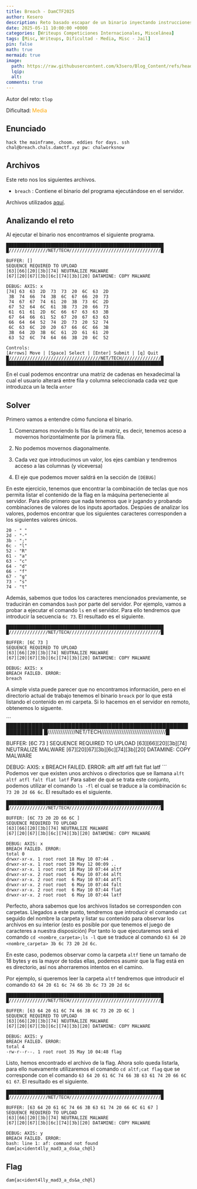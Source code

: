 ```yaml
---
title: Breach - DamCTF2025
author: Kesero
description: Reto basado escapar de un binario inyectando instrucciones en hexadecimal aportadas.
date: 2025-05-11 10:00:00 +0000
categories: [Writeups Competiciones Internacionales, Miscelánea]
tags: [Misc, Writeups, Dificultad - Media, Misc - Jail]
pin: false
math: true
mermaid: true
image:
  path: https://raw.githubusercontent.com/k3sero/Blog_Content/refs/heads/main/Competiciones_Internacionales_Writeups/2025/Damctf2025/Misc/Breach/img/1.png
  lqip: 
  alt: 
comments: true
---
```

Autor del reto: `tlop`

Dificultad: <font color=orange>Media</font>

## Enunciado

`hack the mainframe, choom. eddies for days. ssh chal@breach.chals.damctf.xyz pw: chalworksnow`

## Archivos

Este reto nos los siguientes archivos.

- `breach` : Contiene el binario del programa ejecutándose en el servidor.

Archivos utilizados [aquí](https://github.com/k3sero/Blog_Content/tree/main/Competiciones_Internacionales_Writeups/2025/Damctf2025/Misc/Breach).


## Analizando el reto

Al ejecutar el binario nos encontramos el siguiente programa.

```
████████████████████████████████████████████████████████████
█///////////////NET/TECH///////////////////////////////////█

BUFFER: []
SEQUENCE REQUIRED TO UPLOAD
[63][66][20][3b][74] NEUTRALIZE MALWARE
[67][20][67][3b][6c][74][3b][20] DATAMINE: COPY MALWARE

DEBUG: AXIS: x
[74] 63  63  2D  73  73  20  6C  63  2D 
 3B  74  66  74  3B  6C  67  66  20  73 
 74  67  67  74  61  20  3B  73  6C  2D 
 67  52  64  6C  61  3B  73  20  66  73 
 61  61  61  2D  6C  66  67  63  63  3B 
 67  64  66  61  52  67  20  67  63  63 
 66  64  64  52  74  2D  73  20  52  74 
 6C  63  6C  20  20  67  66  6C  66  3B 
 3B  64  2D  3B  6C  61  2D  61  61  20 
 63  52  6C  74  64  66  3B  20  6C  52 

Controls:
[Arrows] Move | [Space] Select | [Enter] Submit | [q] Quit
█///////////////////////////////////NET/TECH///////////////█
████████████████████████████████████████████████████████████
```

En el cual podemos encontrar una matriz de cadenas en hexadecimal la cual el usuario alterará entre fila y columna seleccionada cada vez que introduzca un la tecla `enter`

## Solver

Primero vamos a entendre cómo funciona el binario.

1. Comenzamos moviendo ls filas de la matriz, es decir, tenemos aceso a movernos horizontalmente por la primera fila.

2. No podemos movernos diagonalmente.

3. Cada vez que introducimos un valor, los ejes cambian y tendremos acceso a las columnas (y viceversa)

4. El eje que podemos mover saldrá en la sección de `[DEBUG]`

En este ejercicio, tenemos que encontrar la combinación de teclas que nos permita listar el contenido de la flag en la máquina perteneciente al servidor. Para ello primero que nada tenemos que ir jugando y probando combinaciones de valores de los inputs aportados. Despúes de analizar los valores, podemos encontrar que los siguientes caracteres corresponden a los siguientes valores únicos.

```
20 - " "
2d - "-"
3b - ";"
6c - "l"
52 - "R"
61 - "a"
63 - "c"
64 - "d"
66 - "f"
67 - "g"
73 - "s"
74 - "t"
```

Además, sabemos que todos los caracteres mencionados previamente, se traducirán en comandos `bash` por parte del servidor. Por ejemplo, vamos a probar a ejecutar el comando `ls` en el servidor. Para ello tendremos que introducir la secuencia `6c 73`. El resultado es el siguiente.

```
████████████████████████████████████████████████████████████
█///////////////NET/TECH///////////////////////////////////█

BUFFER: [6C 73 ]
SEQUENCE REQUIRED TO UPLOAD
[63][66][20][3b][74] NEUTRALIZE MALWARE
[67][20][67][3b][6c][74][3b][20] DATAMINE: COPY MALWARE

DEBUG: AXIS: x
BREACH FAILED. ERROR:
breach
```

A simple vista puede parecer que no encontramos información, pero en el directorio actual de trabajo tenemos el binario `breack` por lo que está listando el contenido en mi carpeta. Si lo hacemos en el servidor en remoto, obtenemos lo siguente.

´´´
████████████████████████████████████████████████████████████
█///////////////NET/TECH///////////////////////////////////█

BUFFER: [6C 73 ]
SEQUENCE REQUIRED TO UPLOAD
[63][66][20][3b][74] NEUTRALIZE MALWARE
[67][20][67][3b][6c][74][3b][20] DATAMINE: COPY MALWARE

DEBUG: AXIS: x
BREACH FAILED. ERROR:
alft
altf
atfl
falt
flat
latf
´´´
Podemos ver que existen unos archivos o directorios que se llamana `alft altf atfl falt flat latf`
Para saber de qué se trata este conjunto, podemos utilizar el comando `ls -fl` el cual se traduce a la combinación `6c 73 20 2d 66 6c`. El resultado es el siguiente.

```
████████████████████████████████████████████████████████████
█///////////////NET/TECH///////////////////////////////////█

BUFFER: [6C 73 20 2D 66 6C ]
SEQUENCE REQUIRED TO UPLOAD
[63][66][20][3b][74] NEUTRALIZE MALWARE
[67][20][67][3b][6c][74][3b][20] DATAMINE: COPY MALWARE

DEBUG: AXIS: x
BREACH FAILED. ERROR:
total 0
drwxr-xr-x. 1 root root 18 May 10 07:44 .
drwxr-xr-x. 1 root root 39 May 12 00:09 ..
drwxr-xr-x. 1 root root 18 May 10 07:44 altf
drwxr-xr-x. 2 root root  6 May 10 07:44 alft
drwxr-xr-x. 2 root root  6 May 10 07:44 atfl
drwxr-xr-x. 2 root root  6 May 10 07:44 falt
drwxr-xr-x. 2 root root  6 May 10 07:44 flat
drwxr-xr-x. 2 root root  6 May 10 07:44 latf
```
Perfecto, ahora sabemos que los archivos listados se corresponden con carpetas. Llegados a este punto, tendremos que introducir el comando `cat` seguido del nombre la carpeta y listar su contenido para observar los archivos en su interior (esto es posible por que tenemos el juego de caracteres a nuestra disposición) Por tanto lo que ejecutaremos será el comando `cd <nombre_carpeta>;ls -l` que se traduce al comando `63 64 20 <nombre_carpeta> 3b 6c 73 20 2d 6c`.

En este caso, podemos observar como la carpeta `altf` tiene un tamaño de 18 bytes y es la mayor de todas ellas, podemos asumir que la flag está en es directorio, así nos ahorraremos intentos en el camino.

Por ejemplo, si queremos leer la carpeta `altf` tendremos que introducir el comando `63 64 20 61 6c 74 66 3b 6c 73 20 2d 6c`

```
████████████████████████████████████████████████████████████
█///////////////NET/TECH///////////////////////////////////█

BUFFER: [63 64 20 61 6C 74 66 3B 6C 73 20 2D 6C ]
SEQUENCE REQUIRED TO UPLOAD
[63][66][20][3b][74] NEUTRALIZE MALWARE
[67][20][67][3b][6c][74][3b][20] DATAMINE: COPY MALWARE

DEBUG: AXIS: y
BREACH FAILED. ERROR:
total 4
-rw-r--r--. 1 root root 35 May 10 04:48 flag
```

Listo, hemos encontrado el archivo de la flag. Ahora solo queda listarla, para ello nuevamente utilizaremos el comando `cd altf;cat flag` que se corresponde con el comando `63 64 20 61 6C 74 66 3B 63 61 74 20 66 6C 61 67`. El resultado es el siguiente.


```
████████████████████████████████████████████████████████████
█///////////////NET/TECH///////////////////////////////////█

BUFFER: [63 64 20 61 6C 74 66 3B 63 61 74 20 66 6C 61 67 ]
SEQUENCE REQUIRED TO UPLOAD
[63][66][20][3b][74] NEUTRALIZE MALWARE
[67][20][67][3b][6c][74][3b][20] DATAMINE: COPY MALWARE

DEBUG: AXIS: y
BREACH FAILED. ERROR:
bash: line 1: af: command not found
dam{ac<ident4lly_mad3_a_ds&a_ch@l}
```

## Flag
`dam{ac<ident4lly_mad3_a_ds&a_ch@l}`